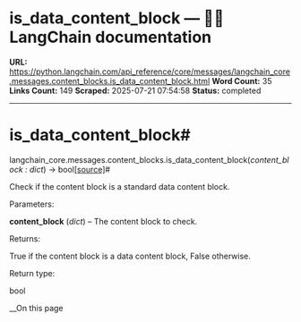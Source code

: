 # is_data_content_block — 🦜🔗 LangChain  documentation

**URL:** https://python.langchain.com/api_reference/core/messages/langchain_core.messages.content_blocks.is_data_content_block.html
**Word Count:** 35
**Links Count:** 149
**Scraped:** 2025-07-21 07:54:58
**Status:** completed

---

# is\_data\_content\_block\#

langchain\_core.messages.content\_blocks.is\_data\_content\_block\(_content\_block : dict_\) → bool[\[source\]](https://python.langchain.com/api_reference/_modules/langchain_core/messages/content_blocks.html#is_data_content_block)\#     

Check if the content block is a standard data content block.

Parameters:     

**content\_block** \(_dict_\) – The content block to check.

Returns:     

True if the content block is a data content block, False otherwise.

Return type:     

bool

__On this page
